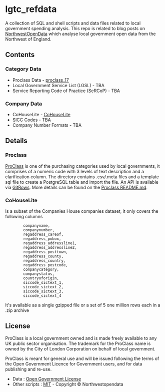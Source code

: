 # lgtc_refdata

A collection of SQL and shell scripts and data files related to local government spending analysis. This repo is related to blog posts on [NorthwestOpenData](http://www.northwestopendata.org.uk/) which analyse local government open data from the Northwest of England.

## Contents

### Category Data
* Proclass Data - [proclass_17](https://github.com/northwestopendata/lgtc_refdata/tree/master/proclass_17)
* Local Government Service List (LGSL) - TBA
* Service Reporting Code of Practice (SeRCoP)  - TBA

### Company Data
* CoHouseLite - [CoHouseLite](https://github.com/northwestopendata/lgtc_refdata/tree/master/CoHouseLite)
* SICC Codes - TBA
* Company Number Formats - TBA

## Details

### Proclass
[ProClass](http://www.proclass.org.uk) is one of the purchasing categories used by local 
governments, it comprises of a numeric code with 3 levels of text description and a 
clarification column. The directory contains .csv/.meta files and a template sql file to 
create a PostgreSQL table and import the file. An API is available via 
[GitRows](https://gitrows.com/). More details can be found on the 
[Proclass README.md](https://github.com/northwestopendata/lgtc_refdata/tree/master/proclass_17/README.md).

### CoHouseLite
Is a subset of the Companies House companies dataset, it only covers the following columns
```
        companyname,
        companynumber,
        regaddress_careof,
        regaddress_pobox,
        regaddress_addressline1,
        regaddress_addressline2,
        regaddress_posttown,
        regaddress_county,
        regaddress_country,
        regaddress_postcode,
        companycategory,
        companystatus,
        countryoforigin,
        siccode_sictext_1,
        siccode_sictext_2,
        siccode_sictext_3,
        siccode_sictext_4
```
It's available as a single gzipped file or a set of 5 one million rows each in a .zip archive


## License

ProClass is a local government owned and is made freely available to any UK public sector organisation. The trademark for the ProClass name is owned by the City of London Corporation on behalf of local government.

ProClass is meant for general use and will be issued following the terms of the Open Government Licence for Government users, and for data publishing and re-use.

* Data : [Open Government License](http://www.nationalarchives.gov.uk/doc/open-government-licence/version/3/)
* Other scripts : [MIT](http://opensource.org/licenses/mit-license.php) - Copyright © Northwestopendata

